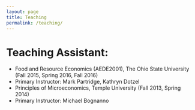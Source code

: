 ```yaml
---
layout: page
title: Teaching
permalink: /teaching/
---
```

# Teaching Assistant: 
* Food and Resource Economics (AEDE2001), The Ohio State University (Fall 2015, Spring 2016, Fall 2016)
 * Primary Instructor: Mark Partridge, Kathryn Dotzel
* Principles of Microeconomics, Temple University (Fall 2013, Spring 2014)
 * Primary Instructor: Michael Bognanno